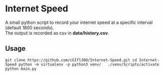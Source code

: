 # Internet Speed  
A small python script to record your internet speed at a specific
interval (default 1800 seconds).  
The output is recorded as csv in **data/history.csv**.  
## Usage  
`git clone https://github.com/cGIfl300/Internet-Speed.git
cd Internet-Speed
python -m virtualenv -p python3 venv/  
./venv/Scripts/activate
python main.py`

